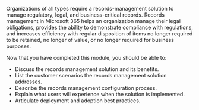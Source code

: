 Organizations of all types require a records-management solution to manage regulatory, legal, and business-critical records. Records management in Microsoft 365 helps an organization manage their legal obligations, provides the ability to demonstrate compliance with regulations, and increases efficiency with regular disposition of items no longer required to be retained, no longer of value, or no longer required for business purposes.

Now that you have completed this module, you should be able to:
- Discuss the records management solution and its benefits.
- List the customer scenarios the records management solution addresses.
- Describe the records management configuration process.
- Explain what users will experience when the solution is implemented.
- Articulate deployment and adoption best practices.


